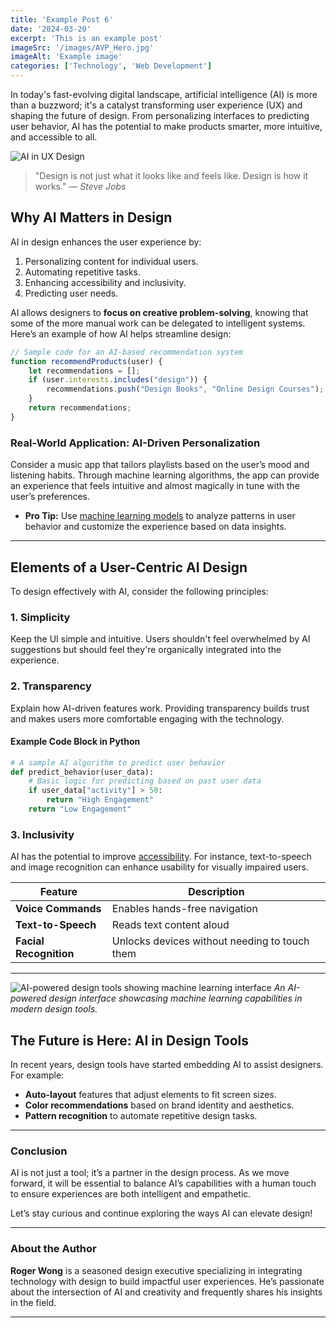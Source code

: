 ```yaml
---
title: 'Example Post 6'
date: '2024-03-20'
excerpt: 'This is an example post'
imageSrc: '/images/AVP_Hero.jpg'
imageAlt: 'Example image'
categories: ['Technology', 'Web Development']
---
```


In today's fast-evolving digital landscape, artificial intelligence (AI) is more than a buzzword; it's a catalyst transforming user experience (UX) and shaping the future of design. From personalizing interfaces to predicting user behavior, AI has the potential to make products smarter, more intuitive, and accessible to all.

![AI in UX Design](https://example.com/path/to/ai-ux-design-image.jpg)

> "Design is not just what it looks like and feels like. Design is how it works." — _Steve Jobs_

## Why AI Matters in Design

AI in design enhances the user experience by:
1. Personalizing content for individual users.
2. Automating repetitive tasks.
3. Enhancing accessibility and inclusivity.
4. Predicting user needs.

AI allows designers to **focus on creative problem-solving**, knowing that some of the more manual work can be delegated to intelligent systems. Here’s an example of how AI helps streamline design:

```javascript
// Sample code for an AI-based recommendation system
function recommendProducts(user) {
    let recommendations = [];
    if (user.interests.includes("design")) {
        recommendations.push("Design Books", "Online Design Courses");
    }
    return recommendations;
}
```

### Real-World Application: AI-Driven Personalization

Consider a music app that tailors playlists based on the user’s mood and listening habits. Through machine learning algorithms, the app can provide an experience that feels intuitive and almost magically in tune with the user’s preferences.

- **Pro Tip:** Use [machine learning models](https://example.com/learn-more-about-ml) to analyze patterns in user behavior and customize the experience based on data insights.

---

## Elements of a User-Centric AI Design

To design effectively with AI, consider the following principles:

### 1. **Simplicity**

Keep the UI simple and intuitive. Users shouldn't feel overwhelmed by AI suggestions but should feel they're organically integrated into the experience.

### 2. **Transparency**

Explain how AI-driven features work. Providing transparency builds trust and makes users more comfortable engaging with the technology.

#### Example Code Block in Python

```python
# A sample AI algorithm to predict user behavior
def predict_behavior(user_data):
    # Basic logic for predicting based on past user data
    if user_data["activity"] > 50:
        return "High Engagement"
    return "Low Engagement"
```

### 3. **Inclusivity**

AI has the potential to improve [accessibility](https://en.wikipedia.org/wiki/Accessibility). For instance, text-to-speech and image recognition can enhance usability for visually impaired users.

| **Feature**             | **Description**                                |
|-------------------------|------------------------------------------------|
| **Voice Commands**      | Enables hands-free navigation                  |
| **Text-to-Speech**      | Reads text content aloud                       |
| **Facial Recognition**  | Unlocks devices without needing to touch them  |

---

![AI-powered design tools showing machine learning interface](https://images.unsplash.com/photo-1677442136019-21780ecad995 "AI Design Interface")
*An AI-powered design interface showcasing machine learning capabilities in modern design tools.*


## The Future is Here: AI in Design Tools

In recent years, design tools have started embedding AI to assist designers. For example:

- **Auto-layout** features that adjust elements to fit screen sizes.
- **Color recommendations** based on brand identity and aesthetics.
- **Pattern recognition** to automate repetitive design tasks.

---

### Conclusion

AI is not just a tool; it’s a partner in the design process. As we move forward, it will be essential to balance AI’s capabilities with a human touch to ensure experiences are both intelligent and empathetic.

Let’s stay curious and continue exploring the ways AI can elevate design!

---

### About the Author

**Roger Wong** is a seasoned design executive specializing in integrating technology with design to build impactful user experiences. He’s passionate about the intersection of AI and creativity and frequently shares his insights in the field.

---
